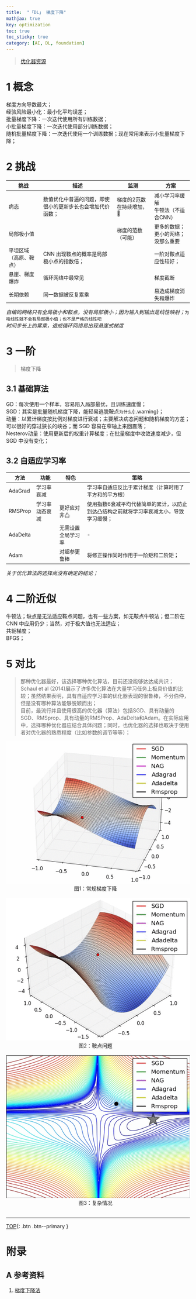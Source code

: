 ```yaml
---
title:  "「DL」 梯度下降"
mathjax: true
key: optimization
toc: true
toc_sticky: true
category: [AI, DL, foundation]
---
```

<span id='head'></span>  
>[优化器资源](/ai/dl/foundation/20/foundation#41-优化器)     

<!--more-->

# 1 概念
梯度方向导数最大；    
经验风险最小化：最小化平均误差；     
批量梯度下降：一次迭代使用所有训练数据；   
小批量梯度下降：一次迭代使用部分训练数据；   
随机批量梯度下降：一次迭代使用一个训练数据；现在常用来表示小批量梯度下降；        


# 2 挑战

| 挑战 | 描述 | 监测 | 方案 |
| --- | --- | --- | --- |
| 病态 | 数值优化中普遍的问题，即使很小的更新步长也会增加代价函数； | 梯度的2范数在持续增加，:ghost: | 减小学习率缓解<br>牛顿法（不适合CNN） |    
| 局部极小值 |  | 梯度的范数（可能） | 更多的数据；<br>更小的网络；<br>没那么重要 |
| 平坦区域（高原、鞍点） | CNN 出现鞍点的概率是局部极小点的指数倍； |  | 一阶对鞍点适应性较好； |
| 悬崖、梯度爆炸 | 循环网络中最常见 |  | 梯度截断 |
| 长期依赖 | 同一数据被反复累乘 |  | 易造成梯度消失和爆炸 |


*自编码网络只有全局极小和鞍点，没有局部极小；因为输入到输出是线性映射；*`为啥线性就不会有局部极小值；也不是严格的线性吧`  
*时间步长上的累乘，造成循环网络易出现悬崖式梯度*    

# 3 一阶
>梯度下降   

## 3.1 基础算法
GD：每次使用一个样本，容易陷入局部最优，且训练速度慢；   
SGD：其实是批量随机梯度下降，能轻易逃脱鞍点`为什么`{:.warning}；   
动量：以累计梯度按比例对梯度进行衰减；主要解决病态问题和随机梯度的方差；可以很好的穿过狭长的峡谷；而 SGD 容易在窄轴上来回震荡；   
Nesterov动量：使用更新后的权重计算梯度；在批量梯度中收敛速度减少，但 SGD 中没有变化；    


## 3.2 自适应学习率

| 方法 | 功能 | 特色 | 策略 |
| --- | --- | --- | --- |
| AdaGrad | 学习率衰减 |  | 学习率自适应反比于累计梯度（计算时用了平方和的平方根）|
| RMSProp | 学习率动态衰减 | 更好应对非凸 | 使用指数6衰减平均代替简单的累计，以防止到达凸结构之前就将学习率衰减太小，导致学习缓慢； |
| AdaDelta |  | 无需设置全局学习率 | - |
| Adam |  | 对超参更鲁棒 | 将修正操作同时作用于一阶矩和二阶矩； |

*关于优化算法的选择尚没有确定的结论；*     

# 4 二阶近似
牛顿法；缺点是无法适应鞍点问题，也有一些方案，如无鞍点牛顿法；但二阶在 CNN 中应用仍少；当然，对于极大值也无法适应；       
共轭梯度；   
BFGS；   

# 5 对比
>那种优化器最好，该选择哪种优化算法，目前还没能够达达成共识；Schaul et al (2014)展示了许多优化算法在大量学习任务上极具价值的比较；虽然结果表明，具有自适应学习率的优化器表现的很鲁棒，不分伯仲，但是没有哪种算法能够脱颖而出；  
目前，最流行并且使用很高的优化器（算法）包括SGD、具有动量的SGD、RMSprop、具有动量的RMSProp、AdaDelta和Adam。在实际应用中，选择哪种优化器应结合具体问题；同时，也优化器的选择也取决于使用者对优化器的熟悉程度（比如参数的调节等等）；    

<center class="half">
  <img src="/assets/images/AI/dl/foundation/optimization/normal" /><br>图1：常规梯度下降&emsp;<br><br>
  <img src="/assets/images/AI/dl/foundation/optimization/saddle" /><br>图2：鞍点问题&emsp;<br><br>
  <img src="/assets/images/AI/dl/foundation/optimization/complex" /><br>图3：复杂情况&emsp;<br><br>
</center>


-------------------  
[TOP](#head){: .btn .btn--primary }


# 附录
## A 参考资料
1. [梯度下降法](https://blog.csdn.net/weixin_40170902/article/details/80092628)     
